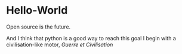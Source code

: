 # Hello-World
Open source is the future.

And I think that python is a good way to reach this goal
I begin with a civilisation-like motor, _Guerre et Civilisation_